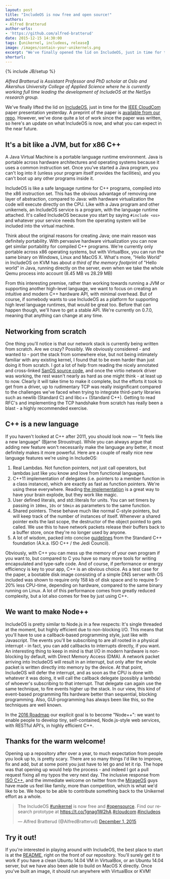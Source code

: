 ```yaml
---
layout: post
title: "IncludeOS is now free and open source!"
authors: 
- Alfred Bratterud
author-urls: 
- 'https://github.com/alfred-bratterud'
date: 2015-12-15 14:30:00
tags: [unikernel, includeos, release]
image: /images/contain-your-unikernels.png
excerpt: "We've finally opened the lid on IncludeOS, just in time for the IEEE CloudCom paper presentation recently. A preprint of the paper is available from our repo. However, we've done quite a lot of work since the paper was written, so here's an update on what IncludeOS is now, and what you can expect in the near future."
shorturl: 
---
```

{% include JB/setup %}

<!-- ![IncludeOS]({{BASE_PATH}}/images/includeos.png) -->

*Alfred Bratterud is Assistant Professor and PhD scholar at Oslo and Akershus University College of Applied Science where he is currently working full time leading the development of IncludeOS at the NetSys research group.*

We've finally lifted the lid on [IncludeOS][], just in time for the
[IEEE CloudCom][] paper presentation yesterday. A preprint of the paper is
[available from our repo][paper]. However, we've done quite a lot of work
since the paper was written, so here's an update on what IncludeOS is now, and
what you can expect in the near future. 

## It's a bit like a JVM, but for x86 C++

A Java Virtual Machine is a portable language runtime environment. Java is
portable across hardware architectures and operating systems because it uses a
common instruction set. Once you've started a Java program, you can't log into
it (unless your program itself provides the facilities), and you can't boot up
any other programs inside it.

IncludeOS is like a safe language runtime for C++ programs, compiled into the
x86 instruction set. This has the obvious advantage of removing one layer of
abstraction, compared to Java: with hardware virtualization the code will
execute directly on the CPU. Like with a Java program and other unikernels, an
IncludeOS service is a program, with the language runtime attached. It's
called IncludeOS because you start by saying `#include <os>` and whatever your
service needs from the operating system will be included into the virtual
machine. 

Think about the original reasons for creating Java; one main reason was
definitely portability. With pervasive hardware virtualization you can now get
similar portability for compiled C++ programs. We're currently only portable
across x86 operating systems, but with VirtualBox, you can run the same binary
on Windows, Linux and MacOS X. What's more, "Hello World" in IncludeOS on KVM
has about *a third of the memory footprint* of "Hello world" in Java, running
directly on the server, even when we take the whole Qemu process into account
(8.45 MB vs 28.29 MB)

From this interesting premise, rather than working towards running a JVM or
supporting another high-level language, we want to focus on creating an
intuitive and modern C++ hardware API, with minimal overhead. But of course,
if somebody wants to use IncludeOS as a platform for supporting high level
language runtimes, that would be great too. Before that can happen though,
we'll have to get a stable API. We're currently on 0.7.0, meaning that
anything can change at any time.

## Networking from scratch

One thing you'll notice is that our network stack is currently being written
from scratch. Are we crazy? Possibly. We obviously considered - and wanted
to - port the stack from somewhere else, but not being intimately familiar
with any existing kernel, I found that to be even harder than just doing it
from scratch. I got a lot of help from reading the nicely annotated and
cross-linked [SanOS source code][], and once the virtio network driver was
working, the rest wasn't nearly as hard as one might think - at least up to
now. Clearly it will take time to make it complete, but the efforts it took to
get from a driver, up to rudimentary TCP was really insignificant compared to
the challenges we've faced when trying to integrate third-party libraries such
as newlib (Standard C) and libc++ (Standard C++). Getting to read RFC's and
implementing the TCP handshake from scratch has really been a blast - a highly
recommended exercise.

## C++ is a new language

If you haven't looked at C++ after 2011, you should look now — "It feels like
a new language" (Bjarne Stroustrup). While you can always argue that adding
new feature won't necessarily make the language any better, it most definitely
makes it more powerful. Here are a couple of really nice new language features
we're using in IncludeOS:

1. Real Lambdas. Not function pointers, not just call operators, but lambdas just like you know and love from functional languages.
2. C++11 implementation of delegates (i.e. pointers to a member function in a class instance), which are exactly as fast as function pointers. We're using these everywhere. Reading [the implementation][delegate-hpp] is a great way to have your brain explode, but they work like magic.
3. User defined literals, and std::literals for units. You can set timers by passing in `100ms`, `10s` or `50min` as parameters to the same function. 
4. Shared pointers. These behave much like normal C-style pointers, but will keep track of the number of instances of itself. Whenever a shared pointer exits the last scope, the destructor of the object pointed to gets called. We use this to have network packets release their buffers back to a buffer store, once they're no longer used by anyone.
5. A lot of wisdom, packed into concise [guidelines][cpp-guide] from the Standard C++ foundation (A.k.a. ISO C++ / the Jedi Council).

Obviously, with C++ you can mess up the memory of your own program if you want
to, but compared to C you have so many more tools for writing encapsulated and
type-safe code. And of course, if performance or energy efficiency is key to
your app, C++ is an obvious choice. As a test case for the paper, a bootable
disk image consisting of a simple DNS server with OS included was shown to
require only 158 kb of disk space and to require 5-20% less CPU-time,
depending on hardware, compared to the same binary running on Linux. A lot of
this performance comes from greatly reduced complexity, but a lot also comes
for free by just using C++.

## We want to make Node++

IncludeOS is pretty similar to Node.js in a few respects: It's single threaded
at the moment, but highly efficient due to non-blocking I/O. This means that
you'll have to use a callback-based programming style, just like with
Javascript. The events you'll be subscribing to are all rooted in a physical
interrupt - in fact, you can add callbacks to interrupts directly, if you want.
An interesting thing to keep in mind is that I/O in modern hardware is
non-blocking by default, with Direct Memory Access (DMA). A network packet
arriving into IncludeOS will result in an interrupt, but only after the whole
packet is written directly into memory by the device. At that point, IncludeOS
will defer the interrupt, and as soon as the CPU is done with whatever it was
doing, it will call the callback delegate (possibly a lambda) of whoever's
subscribing to that interrupt. That delegate can again use the same technique,
to fire events higher up the stack. In our view, this kind of event-based
programming fits hardware better than sequential, blocking programming. Also,
GUI-programming has always been like this, so the techniques are well known. 

In the [2016 Roadmap][] our explicit goal is to become "Node++": we want to
enable people to develop tiny, self-contained, Node.js-style web services,
with RESTful API's, in highly efficient C++.

## Thanks for the warm welcome!

Opening up a repository after over a year, to much expectation from people you
look up to, is pretty scary. There are so many things I'd like to improve, fix
and add, but at some point you just have to let go and let it rip. The hope
was that opening up would help the process - and indeed I got a pull request
fixing all my typos the very next day. The inclusive response from
[ISO C++][], and the immediate welcome on twitter from the [MirageOS][] guys
have made us feel like family, more than competition, which is what we'd like
to be. We hope to be able to contribute something back to the Unikernel effort
as a whole.

<blockquote class="twitter-tweet" lang="en"><p lang="en" dir="ltr">The IncludeOS <a href="https://twitter.com/hashtag/unikernel?src=hash">#unikernel</a> is now free and <a href="https://twitter.com/hashtag/opensource?src=hash">#opensource</a>. Find our research prototype at <a href="https://t.co/1gnag1W2hA">https://t.co/1gnag1W2hA</a> <a href="https://twitter.com/hashtag/cloudcom?src=hash">#cloudcom</a> <a href="https://twitter.com/hashtag/includeos?src=hash">#includeos</a></p>&mdash; Alfred Bratterud (@AlfredBratterud) <a href="https://twitter.com/AlfredBratterud/status/671809686820143104">December 1, 2015</a></blockquote>
<script async src="//platform.twitter.com/widgets.js" charset="utf-8"></script>

## Try it out!

If you're interested in playing around with IncludeOS, the best place to start
is at the [README][], right on the front of our repository. You'll surely get
it to work if you have a clean Ubuntu 14.04 VM in VirtualBox, or an Ubuntu
14.04 server, but we have also been able to build on MacOS X directly. Once
you've built an image, it should run anywhere with VirtualBox or KVM!

[IncludeOS]: http://www.includeos.org
[IEEE CloudCom]: http://2015.cloudcom.org/
[paper]: https://github.com/hioa-cs/IncludeOS/blob/master/doc/papers/IncludeOS_IEEE_CloudCom2015_PREPRINT.pdf
[SanOS source code]: http://www.jbox.dk/sanos/source/
[delegate-hpp]: https://github.com/hioa-cs/IncludeOS/blob/master/api/utility/delegate.hpp
[cpp-guide]: https://github.com/isocpp/CppCoreGuidelines
[2016 Roadmap]: https://github.com/hioa-cs/IncludeOS/wiki/Roadmap
[ISO C++]: https://isocpp.org/
[MirageOS]: https://mirage.io/
[README]: https://github.com/hioa-cs/IncludeOS/blob/master/README.md
